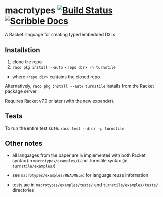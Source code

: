# macrotypes [![Build Status](https://travis-ci.org/stchang/macrotypes.svg?branch=master)](https://travis-ci.org/stchang/macrotypes) [![Scribble Docs](https://img.shields.io/badge/Docs-Scribble%20-blue.svg)](http://docs.racket-lang.org/turnstile/index.html)

A Racket language for creating typed embedded DSLs


## Installation

1. clone the repo
2. `raco pkg install --auto <repo dir> -n turnstile`
- where `<repo dir>` contains the cloned repo

Alternatively, `raco pkg install --auto turnstile` installs from the Racket package server


Requires Racket v7.0 or later (with the new expander).

## Tests

To run the entire test suite: `raco test --drdr -p turnstile`

## Other notes

- all languages from the paper are in implemented with both Racket syntax (in `macrotypes/examples/`) and Turnstile syntax (in `turnstile/examples/`)

- see `macrotypes/examples/README.md` for language reuse information

- tests are in `macrotypes/examples/tests/` and `turnstile/examples/tests/` directories

